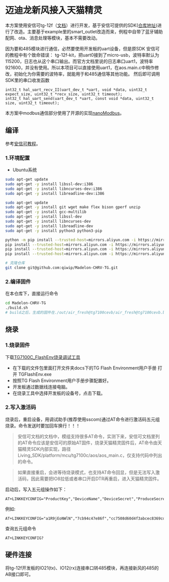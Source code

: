 # 迈迪龙新风接入天猫精灵

本方案使用安信可tg-12f（[文档](https://docs.ai-thinker.com/tg)）进行开发，基于安信可提供的SDK([仓库地址](https://github.com/Ai-Thinker-Open/Ai-Thinker-Open-TG7100C_SDK))进行了改造。主要基于example里的smart_outlet改造而来，例程中自带了蓝牙辅助配网、ota、消息处理等模块，基本不需要改动。

因为要和485模块进行通信，必然要使用开发板的uart设备，但是原SDK
安信可的教程中有个致命错误：
tg-12f-kit，把uart0接到了micro-usb，波特率默认为115200，日志也从这个串口输出。而官方文档里说的日志串口uart1，波特率921600，并没有使用。所以本项目可以直接使用uart1，在aos.main.c中稍作修改，初始化为你需要的波特率，就能用于和485通信等其他功能。
然后即可调用SDK里的串口收发函数
```
int32_t hal_uart_recv_II(uart_dev_t *uart, void *data, uint32_t expect_size, uint32_t *recv_size, uint32_t timeout);
int32_t hal_uart_send(uart_dev_t *uart, const void *data, uint32_t size, uint32_t timeout);
```

本方案中modbus通信部分使用了开源的实现[nanoModbus](https://github.com/debevv/nanoMODBUS)。

## 编译
参考[安信可教程](https://aithinker.blog.csdn.net/article/details/110559410)。
### 1.环境配置
* Ubuntu系统

```bash
sudo apt-get update
sudo apt-get -y install libssl-dev:i386
sudo apt-get -y install libncurses-dev:i386
sudo apt-get -y install libreadline-dev:i386

sudo apt-get update
sudo apt-get -y install git wget make flex bison gperf unzip
sudo apt-get -y install gcc-multilib
sudo apt-get -y install libssl-dev
sudo apt-get -y install libncurses-dev
sudo apt-get -y install libreadline-dev
sudo apt-get -y install python3 python3-pip

python -m pip install --trusted-host=mirrors.aliyun.com -i https://mirrors.aliyun.com/pypi/simple/ --upgrade pip
pip install --trusted-host=mirrors.aliyun.com -i https://mirrors.aliyun.com/pypi/simple/ setuptools
pip install --trusted-host=mirrors.aliyun.com -i https://mirrors.aliyun.com/pypi/simple/ wheel
pip install --trusted-host=mirrors.aliyun.com -i https://mirrors.aliyun.com/pypi/simple/ aos-cube

# 克隆仓库
git clone git@github.com:qiwip/Madelon-CHRV-TG.git
```
### 2.编译固件

在本仓库下，直接运行命令
```bash
cd Madelon-CHRV-TG
./build.sh
# build之后，生成的固件在./out/air_fresh@tg7100cevb/air_fresh@tg7100cevb.bin，自行复制出来
```
## 烧录
### 1.烧录固件
下载[TG7100C_FlashEnv烧录调试工具](https://occ-oss-prod.oss-cn-hangzhou.aliyuncs.com/userFiles/3706713731985244160/resource/3706713731985244160smJBaJkFPK.zip)
* 在下载的文件包里面打开文件夹docs下的TG Flash Environment用户手册
打开 TGFlashEnv.exe
* 按照TG Flash Environment用户手册步骤配置好。
* 开发板通过数据线连接电脑。
* 在烧录工具中选择开发板的设备号，点击下载。

### 2.写入激活码
烧录后，重启设备，用调试助手(推荐使用sscom)通过AT命令进行激活码五元组烧录。命令发送时要加回车换行！！！

> 安信可文档的文档中，模组支持很多AT命令，实测下来，安信可文档里列的AT命令应该是安信可的原始AT固件，烧录天猫精灵固件后，AT命令由天猫精灵SDK内部实现，路径Living_SDK/platform/mcu/tg7100c/aos/aos_main.c，仅支持代码中列出的命令。

> 如果直接重启，会进等待烧录模式，也支持AT命令回显，但是无法写入激活码，因此需要把IO8拉低或者串口开启DTR再重启，进入天猫精灵固件。

启动后，写入五元组操作如下：

```
AT+LINKKEYCONFIG="ProductKey","DeviceName","DeviceSecret","ProduceSecret","ProductID"
```
例如: 
```
AT+LINKKEYCONFIG="a1R9jEoNWlN","7cb94c47e86f","cc7508d60d4f3abcec8369cdca420aa5","Z630ZNZAho4yEGk1","21937002"
```
查询五元组命令
```
AT+LINKKEYCONFIG?
```
## 硬件连接
将tg-12f开发板的IO21(tx)、IO12(rx)连接串口转485模块，再连接新风的485的AB接口即可。